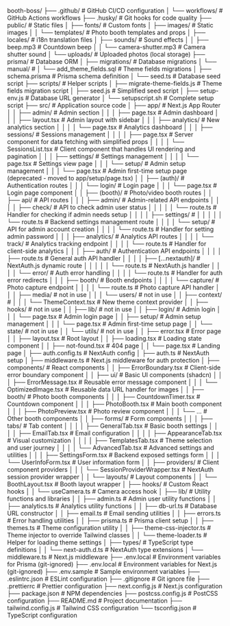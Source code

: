 booth-boss/
├── .github/                                    # GitHub CI/CD configuration
│   └── workflows/                              # GitHub Actions workflows
├── .husky/                                     # Git hooks for code quality
├── public/                                     # Static files
│   ├── fonts/                                  # Custom fonts
│   ├── images/                                 # Static images
│   │   └── templates/                          # Photo booth templates and props
│   ├── locales/                                # i18n translation files
│   ├── sounds/                                 # Sound effects
│   │   ├── beep.mp3                            # Countdown beep
│   │   └── camera-shutter.mp3                  # Camera shutter sound
│   └── uploads/                                # Uploaded photos (local storage)
├── prisma/                                     # Database ORM
│   ├── migrations/                             # Database migrations
│       └── manual/                             #
│           └── add_theme_fields.sql            # Theme fields migrations
│   ├── schema.prisma                           # Prisma schema definition
│   └── seed.ts                                 # Database seed script
├── scripts/                                    # Helper scripts
│   ├── migrate-theme-fields.js                 # Theme fields migration script
│   ├── seed.js                                 # Simplified seed script
│   ├── setup-env.js                            # Database URL generator
│   └── setupscript.sh                          # Complete setup script
├── src/                                        # Application source code
│   ├── app/                                    # Next.js App Router
│   │   ├── admin/                              # Admin section
│   │   │   ├── page.tsx                        # Admin dashboard
│   │   │   ├── layout.tsx                      # Admin layout with sidebar
│   │   │   ├── analytics/                      # New analytics section
│   │   │   │   └── page.tsx                    # Analytics dashboard
│   │   │   ├── sessions/                       # Sessions management
│   │   │   │   ├── page.tsx                    # Server component for data fetching with simplified props
│   │   │   │   └── SessionsList.tsx            # Client component that handles UI rendering and pagination
│   │   │   ├── settings/                       # Settings management
│   │   │   │   └── page.tsx                    # Settings view page
│   │   │   └── setup/                          # Admin setup management 
│   │   │       └── page.tsx                    # Admin first-time setup page (deprecated - moved to app/setup/page.tsx)
│   │   ├── (auth)/                             # Authentication routes
│   │   │   └── login/                          # Login page
│   │   │       └── page.tsx                    # Login page component
│   │   ├── (booth)/                            # Photo/video booth routes
│   │   ├── api/                                # API routes
│   │   │   ├── admin/                          # Admin-related API endpoints
│   │   │   │   ├── check/                      # API to check admin user status
│   │   │   │   │   └── route.ts                # Handler for checking if admin needs setup
│   │   │   │   ├── settings/                   # 
│   │   │   │   │   └── route.ts                # Backend settings management route
│   │   │   │   └── setup/                      # API for admin account creation
│   │   │   │       └── route.ts                # Handler for setting admin password
│   │   │   ├── analytics/                      # Analytics API routes
│   │   │   │   └── track/                      # Analytics tracking endpoint
│   │   │   │       └── route.ts                # Handler for client-side analytics
│   │   │   ├── auth/                           # Authentication API endpoints
│   │   │   │   ├── route.ts                    # General auth API handler
│   │   │   │   ├── [...nextauth]/              # NextAuth.js dynamic route
│   │   │   │   │   └── route.ts                # NextAuth.js handler
│   │   │   │   └── error/                      # Auth error handling
│   │   │   │       └── route.ts                # Handler for auth error redirects
│   │   │   ├── booth/                          # Booth endpoints
│   │   │   │   └── capture/                    # Photo capture endpoint
│   │   │   │       └── route.ts                # Photo capture API handler
│   │   │   ├── media/                          # not in use
│   │   │   └── users/                          # not in use
│   │   ├── context/                            # 
│   │   │   └── ThemeContext.tsx                # New theme context provider
│   │   ├── hooks/                              # not in use
│   │   ├── lib/                                # not in use
│   │   ├── login/                              # Admin login
│   │   │   └── page.tsx                        # Admin login page
│   │   ├── setup/                              # Admin setup management 
│   │   │   └── page.tsx                        # Admin first-time setup page
│   │   └── state/                              # not in use
│   │   └── utils/                              # not in use
│   │   ├── error.tsx                           # Error page
│   │   ├── layout.tsx                          # Root layout
│   │   ├── loading.tsx                         # Loading state component
│   │   ├── not-found.tsx                       # 404 page
│   │   └── page.tsx                            # Landing page
│   ├── auth.config.ts                          # NextAuth config
│   ├── auth.ts                                 # NextAuth setup
│   ├── middleware.ts                           # Next.js middleware for auth protection
│   ├── components/                             # React components
│   │   ├── ErrorBoundary.tsx                   # Client-side error boundary component
│   │   ├── ui/                                 # Basic UI components (shadcn)
│   │   │   ├── ErrorMessage.tsx                # Reusable error message component
│   │   │   └── OptimizedImage.tsx              # Reusable data URL handler for images
│   │   ├── booth/                              # Photo booth components
│   │   │   ├── CountdownTimer.tsx              # Countdown component
│   │   │   ├── PhotoBooth.tsx                  # Main booth component
│   │   │   ├── PhotoPreview.tsx                # Photo review component
│   │   │   └── ...                             # Other booth components
│   │   ├── forms/                              # Form components
│   │   │   ├── tabs/                           # Tab content
│   │   │   │   ├── GeneralTab.tsx              # Basic booth settings
│   │   │   │   ├── EmailTab.tsx                # Email configuration
│   │   │   │   ├── AppearanceTab.tsx           # Visual customization
│   │   │   │   ├── TemplatesTab.tsx            # Theme selection and user journey
│   │   │   │   └── AdvancedTab.tsx             # Advanced settings and utilities
│   │   │   ├── SettingsForm.tsx                # Backend exposed settings form
│   │   │   └── UserInfoForm.tsx                # User information form
│   │   ├── providers/                          # Client component providers
│   │   │   └── SessionProviderWrapper.tsx      # NextAuth session provider wrapper
│   │   └── layouts/                            # Layout components
│   │       └── BoothLayout.tsx                 # Booth layout wrapper
│   ├── hooks/                                  # Custom React hooks
│   │   └── useCamera.ts                        # Camera access hook
│   ├── lib/                                    # Utility functions and libraries
│   │   ├── admin.ts                            # Admin user utility functions
│   │   ├── analytics.ts                        # Analytics utility functions
│   │   ├── db-url.ts                           # Database URL constructor
│   │   ├── email.ts                            # Email sending utilities
│   │   ├── errors.ts                           # Error handling utilities
│   │   ├── prisma.ts                           # Prisma client setup
│   │   ├── themes.ts                           # Theme configuration utility
│   │   ├── theme-css-injector.ts               # Theme injector to override Tailwind classes
│   │   └── theme-loader.ts                     # Helper for loading theme settings
│   ├── types/                                  # TypeScript type definitions
│   │   └── next-auth.d.ts                      # NextAuth type extensions
│   └── middleware.ts                           # Next.js middleware
├── .env.local                                  # Environment variables for Prisma (git-ignored)
├── .env.local                                  # Environment variables for Next.js (git-ignored)
├── .env.sample                                 # Sample environment variables
├── .eslintrc.json                              # ESLint configuration
├── .gitignore                                  # Git ignore file
├── .prettierrc                                 # Prettier configuration
├── next.config.js                              # Next.js configuration
├── package.json                                # NPM dependencies
├── postcss.config.js                           # PostCSS configuration
├── README.md                                   # Project documentation
├── tailwind.config.js                          # Tailwind CSS configuration
└── tsconfig.json                               # TypeScript configuration